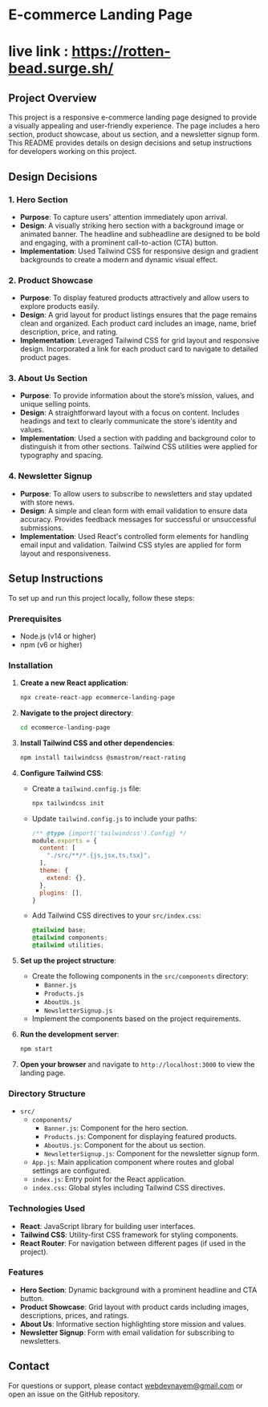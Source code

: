 # E-commerce Landing Page
# live link : https://rotten-bead.surge.sh/

## Project Overview

This project is a responsive e-commerce landing page designed to provide a visually appealing and user-friendly experience. The page includes a hero section, product showcase, about us section, and a newsletter signup form. This README provides details on design decisions and setup instructions for developers working on this project.

## Design Decisions

### 1. **Hero Section**
- **Purpose**: To capture users' attention immediately upon arrival. 
- **Design**: A visually striking hero section with a background image or animated banner. The headline and subheadline are designed to be bold and engaging, with a prominent call-to-action (CTA) button.
- **Implementation**: Used Tailwind CSS for responsive design and gradient backgrounds to create a modern and dynamic visual effect.

### 2. **Product Showcase**
- **Purpose**: To display featured products attractively and allow users to explore products easily.
- **Design**: A grid layout for product listings ensures that the page remains clean and organized. Each product card includes an image, name, brief description, price, and rating.
- **Implementation**: Leveraged Tailwind CSS for grid layout and responsive design. Incorporated a link for each product card to navigate to detailed product pages.

### 3. **About Us Section**
- **Purpose**: To provide information about the store’s mission, values, and unique selling points.
- **Design**: A straightforward layout with a focus on content. Includes headings and text to clearly communicate the store's identity and values.
- **Implementation**: Used a section with padding and background color to distinguish it from other sections. Tailwind CSS utilities were applied for typography and spacing.

### 4. **Newsletter Signup**
- **Purpose**: To allow users to subscribe to newsletters and stay updated with store news.
- **Design**: A simple and clean form with email validation to ensure data accuracy. Provides feedback messages for successful or unsuccessful submissions.
- **Implementation**: Used React's controlled form elements for handling email input and validation. Tailwind CSS styles are applied for form layout and responsiveness.

## Setup Instructions

To set up and run this project locally, follow these steps:

### Prerequisites

- Node.js (v14 or higher)
- npm (v6 or higher)

### Installation

1. **Create a new React application**:
    ```bash
    npx create-react-app ecommerce-landing-page
    ```

2. **Navigate to the project directory**:
    ```bash
    cd ecommerce-landing-page
    ```

3. **Install Tailwind CSS and other dependencies**:
    ```bash
    npm install tailwindcss @smastrom/react-rating
    ```

4. **Configure Tailwind CSS**:
    - Create a `tailwind.config.js` file:
      ```bash
      npx tailwindcss init
      ```
    - Update `tailwind.config.js` to include your paths:
      ```js
      /** @type {import('tailwindcss').Config} */
      module.exports = {
        content: [
          "./src/**/*.{js,jsx,ts,tsx}",
        ],
        theme: {
          extend: {},
        },
        plugins: [],
      }
      ```
    - Add Tailwind CSS directives to your `src/index.css`:
      ```css
      @tailwind base;
      @tailwind components;
      @tailwind utilities;
      ```

5. **Set up the project structure**:
    - Create the following components in the `src/components` directory:
        - `Banner.js`
        - `Products.js`
        - `AboutUs.js`
        - `NewsletterSignup.js`
    - Implement the components based on the project requirements.

6. **Run the development server**:
    ```bash
    npm start
    ```

7. **Open your browser** and navigate to `http://localhost:3000` to view the landing page.

### Directory Structure

- `src/`
  - `components/`
    - `Banner.js`: Component for the hero section.
    - `Products.js`: Component for displaying featured products.
    - `AboutUs.js`: Component for the about us section.
    - `NewsletterSignup.js`: Component for the newsletter signup form.
  - `App.js`: Main application component where routes and global settings are configured.
  - `index.js`: Entry point for the React application.
  - `index.css`: Global styles including Tailwind CSS directives.

### Technologies Used

- **React**: JavaScript library for building user interfaces.
- **Tailwind CSS**: Utility-first CSS framework for styling components.
- **React Router**: For navigation between different pages (if used in the project).

### Features

- **Hero Section**: Dynamic background with a prominent headline and CTA button.
- **Product Showcase**: Grid layout with product cards including images, descriptions, prices, and ratings.
- **About Us**: Informative section highlighting store mission and values.
- **Newsletter Signup**: Form with email validation for subscribing to newsletters.


## Contact

For questions or support, please contact  webdevnayem@gmail.com or open an issue on the GitHub repository.
